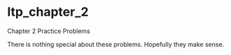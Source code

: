 ltp_chapter_2
=============

Chapter 2 Practice Problems

There is nothing special about these problems. Hopefully they make sense.